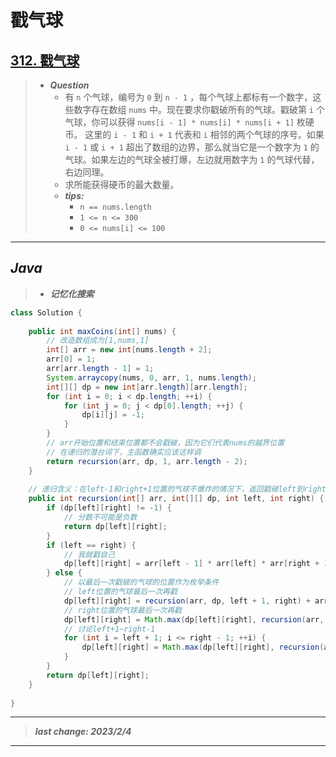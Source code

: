 # 戳气球

## [312. 戳气球](https://leetcode.cn/problems/burst-balloons/)

> - ***Question***
>   - 有 `n` 个气球，编号为 `0` 到 `n - 1` ，每个气球上都标有一个数字，这些数字存在数组 `nums` 中。现在要求你戳破所有的气球。戳破第 `i` 个气球，你可以获得 `nums[i - 1] * nums[i] * nums[i + 1]` 枚硬币。 这里的 `i - 1` 和 `i + 1` 代表和 `i` 相邻的两个气球的序号。如果 `i - 1` 或 `i + 1` 超出了数组的边界，那么就当它是一个数字为 `1` 的气球。如果左边的气球全被打爆，左边就用数字为 `1` 的气球代替，右边同理。
>   - 求所能获得硬币的最大数量。
>   - ***tips:***
>     - `n == nums.length`
>     - `1 <= n <= 300`
>     - `0 <= nums[i] <= 100`

---

## *Java*

> - ***记忆化搜索***

```java
class Solution {
    
    public int maxCoins(int[] nums) {
        // 改造数组成为[1,nums,1]
        int[] arr = new int[nums.length + 2];
        arr[0] = 1;
        arr[arr.length - 1] = 1;
        System.arraycopy(nums, 0, arr, 1, nums.length);
        int[][] dp = new int[arr.length][arr.length];
        for (int i = 0; i < dp.length; ++i) {
            for (int j = 0; j < dp[0].length; ++j) {
                dp[i][j] = -1;
            }
        }
        // arr开始位置和结束位置都不会戳破，因为它们代表nums的越界位置
        // 在递归的潜台词下，主函数确实应该这样调
        return recursion(arr, dp, 1, arr.length - 2);
    }
    
    // 递归含义：在left-1和right+1位置的气球不爆炸的情况下，返回戳破left到right上的气球能获得的最大分数
    public int recursion(int[] arr, int[][] dp, int left, int right) {
        if (dp[left][right] != -1) {
            // 分数不可能是负数
            return dp[left][right];
        }
        if (left == right) {
            // 我就戳自己
            dp[left][right] = arr[left - 1] * arr[left] * arr[right + 1];
        } else {
            // 以最后一次戳破的气球的位置作为枚举条件
            // left位置的气球最后一次再戳
            dp[left][right] = recursion(arr, dp, left + 1, right) + arr[left - 1] * arr[left] * arr[right + 1];
            // right位置的气球最后一次再戳
            dp[left][right] = Math.max(dp[left][right], recursion(arr, dp, left, right - 1) + arr[left - 1] * arr[right] * arr[right + 1]);
            // 讨论left+1~right-1
            for (int i = left + 1; i <= right - 1; ++i) {
                dp[left][right] = Math.max(dp[left][right], recursion(arr, dp, left, i - 1) + arr[left - 1] * arr[i] * arr[right + 1] + recursion(arr, dp, i + 1, right));
            }
        }
        return dp[left][right];
    }
    
}
```

---

> ***last change: 2023/2/4***

---
